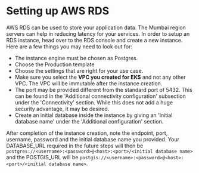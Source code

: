 # Setting up AWS RDS

AWS RDS can be used to store your application data. The Mumbai region servers can help in reducing latency for your services. In order to setup an RDS instance, head over to the RDS console and create a new instance. Here are a few things you may need to look out for:

* The instance engine must be chosen as Postgres.
* Choose the Production template
* Choose the settings that are right for your use case.
* Make sure you select the **VPC you created for EKS** and not any other VPC. The VPC will be immutable after the instance creation.
* The port may be provided different from the standard port of 5432. This can be found in the 'Additional connectivity configuration' subsection under the 'Connectivity' section. While this does not add a huge security advantage, it may be desired.
* Create an initial database inside the instance by giving an 'Initial database name' under the 'Additional configuration' section.

After completion of the instance creation, note the endpoint, port, username, password and the initial database name you provided. Your DATABASE\_URL required in the future steps will then be `postgres://<username>:<password>@<host>:<port>/<initial database name>` and the POSTGIS\_URL will be `postgis://<username>:<password>@<host>:<port>/<initial database name>`.

